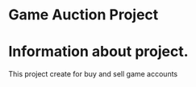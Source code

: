 Game Auction Project
=================

Information about project.
=======================
This project create for buy and sell game accounts

